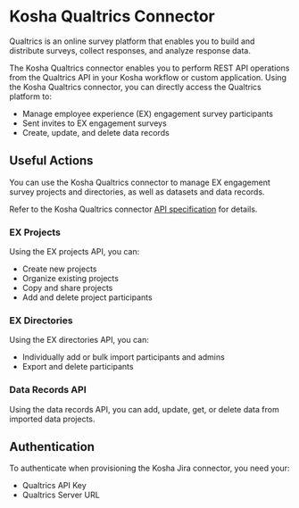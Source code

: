 # Kosha Qualtrics Connector

Qualtrics is an online survey platform that enables you to build and distribute surveys, collect responses, and analyze response data. 

The Kosha Qualtrics connector enables you to perform REST API operations from the Qualtrics API in your Kosha workflow or custom application. Using the Kosha Qualtrics connector, you can directly access the Qualtrics platform to:

* Manage employee experience (EX) engagement survey participants
* Sent invites to EX engagement surveys 
* Create, update, and delete data records

## Useful Actions

You can use the Kosha Qualtrics connector to manage EX engagement survey projects and directories, as well as datasets and data records. 

Refer to the Kosha Qualtrics connector [API specification](openapi.json) for details.

### EX Projects

Using the EX projects API, you can:

* Create new projects
* Organize existing projects
* Copy and share projects
* Add and delete project participants

### EX Directories

Using the EX directories API, you can:

* Individually add or bulk import participants and admins 
* Export and delete participants 

### Data Records API

Using the data records API, you can add, update, get, or delete data from imported data projects. 

## Authentication

To authenticate when provisioning the Kosha Jira connector, you need your:

* Qualtrics API Key
* Qualtrics Server URL


